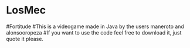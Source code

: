 # LosMec
#Fortitude
#This is a videogame made in Java by the users maneroto and alonsooropeza
#If you want to use the code feel free to download it, just quote it please.
